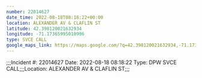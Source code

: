 ```yaml
---
number: 22014627
date_time: 2022-08-18T08:18:22+00:00
location: ALEXANDER AV & CLAFLIN ST
latitude: 42.398120021632934
longitude: -71.17365995010996
type: SVCE CALL
google_maps_link: https://maps.google.com/?q=42.398120021632934,-71.17365995010996
---
```


;;;Incident #: 22014627  Date: 2022-08-18 08:18:22   Type: DPW SVCE CALL;;;Location: ALEXANDER AV & CLAFLIN ST;;;
